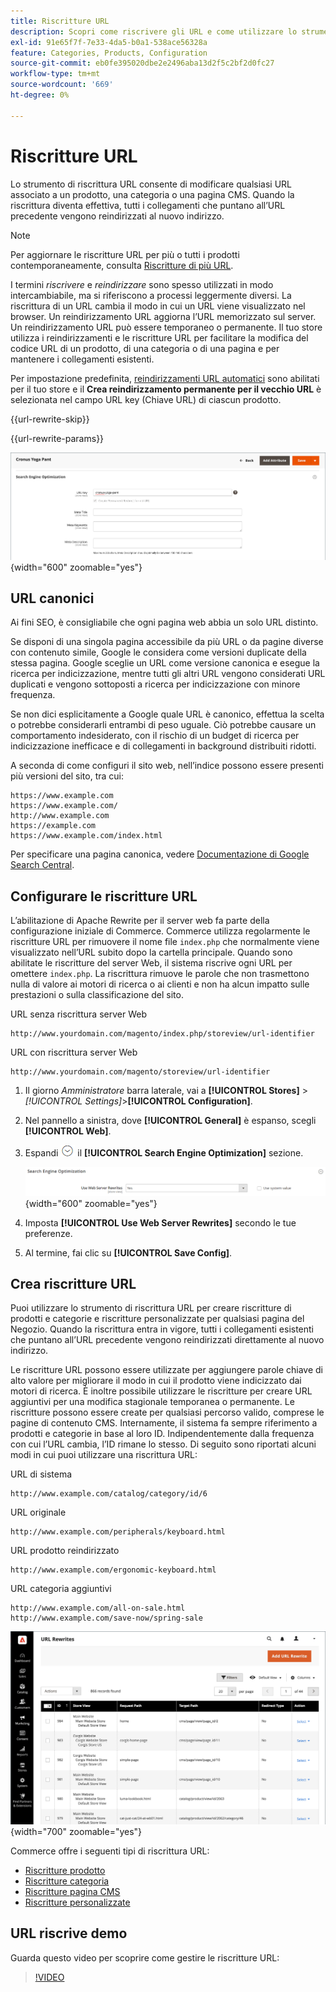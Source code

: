 ```yaml
---
title: Riscritture URL
description: Scopri come riscrivere gli URL e come utilizzare lo strumento di riscrittura URL di Commerce per modificare gli URL associati a una pagina di prodotto, categoria o CMS.
exl-id: 91e65f7f-7e33-4da5-b0a1-538ace56328a
feature: Categories, Products, Configuration
source-git-commit: eb0fe395020dbe2e2496aba13d2f5c2bf2d0fc27
workflow-type: tm+mt
source-wordcount: '669'
ht-degree: 0%

---
```


# Riscritture URL

Lo strumento di riscrittura URL consente di modificare qualsiasi URL associato a un prodotto, una categoria o una pagina CMS. Quando la riscrittura diventa effettiva, tutti i collegamenti che puntano all’URL precedente vengono reindirizzati al nuovo indirizzo.

>[!NOTE]
>
>Per aggiornare le riscritture URL per più o tutti i prodotti contemporaneamente, consulta [Riscritture di più URL](url-rewrite-product.md#multiple-url-rewrites).

I termini _riscrivere_ e _reindirizzare_ sono spesso utilizzati in modo intercambiabile, ma si riferiscono a processi leggermente diversi. La riscrittura di un URL cambia il modo in cui un URL viene visualizzato nel browser. Un reindirizzamento URL aggiorna l’URL memorizzato sul server. Un reindirizzamento URL può essere temporaneo o permanente. Il tuo store utilizza i reindirizzamenti e le riscritture URL per facilitare la modifica del codice URL di un prodotto, di una categoria o di una pagina e per mantenere i collegamenti esistenti.

Per impostazione predefinita, [reindirizzamenti URL automatici](url-redirect-product-automatic.md) sono abilitati per il tuo store e il **Crea reindirizzamento permanente per il vecchio URL** è selezionata nel campo URL key (Chiave URL) di ciascun prodotto.

{{url-rewrite-skip}}

{{url-rewrite-params}}

![Ottimizzazione dei motori di ricerca - creare un reindirizzamento URL permanente](./assets/product-search-engine-optimization-create-permanent-redirect.png){width="600" zoomable="yes"}

## URL canonici

Ai fini SEO, è consigliabile che ogni pagina web abbia un solo URL distinto.

Se disponi di una singola pagina accessibile da più URL o da pagine diverse con contenuto simile, Google le considera come versioni duplicate della stessa pagina. Google sceglie un URL come versione canonica e esegue la ricerca per indicizzazione, mentre tutti gli altri URL vengono considerati URL duplicati e vengono sottoposti a ricerca per indicizzazione con minore frequenza.

Se non dici esplicitamente a Google quale URL è canonico, effettua la scelta o potrebbe considerarli entrambi di peso uguale. Ciò potrebbe causare un comportamento indesiderato, con il rischio di un budget di ricerca per indicizzazione inefficace e di collegamenti in background distribuiti ridotti.

A seconda di come configuri il sito web, nell’indice possono essere presenti più versioni del sito, tra cui:

    https://www.example.com
    https://www.example.com/
    http://www.example.com
    https://example.com
    https://www.example.com/index.html

Per specificare una pagina canonica, vedere [Documentazione di Google Search Central](https://developers.google.com/search/docs/crawling-indexing/consolidate-duplicate-urls).

## Configurare le riscritture URL

L’abilitazione di Apache Rewrite per il server web fa parte della configurazione iniziale di Commerce. Commerce utilizza regolarmente le riscritture URL per rimuovere il nome file `index.php` che normalmente viene visualizzato nell’URL subito dopo la cartella principale. Quando sono abilitate le riscritture del server Web, il sistema riscrive ogni URL per omettere `index.php`. La riscrittura rimuove le parole che non trasmettono nulla di valore ai motori di ricerca o ai clienti e non ha alcun impatto sulle prestazioni o sulla classificazione del sito.

URL senza riscrittura server Web

    http://www.yourdomain.com/magento/index.php/storeview/url-identifier

URL con riscrittura server Web

    http://www.yourdomain.com/magento/storeview/url-identifier

1. Il giorno _Amministratore_ barra laterale, vai a **[!UICONTROL Stores]** > _[!UICONTROL Settings]_>**[!UICONTROL Configuration]**.

1. Nel pannello a sinistra, dove **[!UICONTROL General]** è espanso, scegli **[!UICONTROL Web]**.

1. Espandi ![Selettore di espansione](../assets/icon-display-expand.png) il **[!UICONTROL Search Engine Optimization]** sezione.

   ![Configurazione generale - Ottimizzazione del motore di ricerca web](../configuration-reference/general/assets/web-search-engine-optimization.png){width="600" zoomable="yes"}

1. Imposta **[!UICONTROL Use Web Server Rewrites]** secondo le tue preferenze.

1. Al termine, fai clic su **[!UICONTROL Save Config]**.

## Crea riscritture URL

Puoi utilizzare lo strumento di riscrittura URL per creare riscritture di prodotti e categorie e riscritture personalizzate per qualsiasi pagina del Negozio. Quando la riscrittura entra in vigore, tutti i collegamenti esistenti che puntano all’URL precedente vengono reindirizzati direttamente al nuovo indirizzo.

Le riscritture URL possono essere utilizzate per aggiungere parole chiave di alto valore per migliorare il modo in cui il prodotto viene indicizzato dai motori di ricerca. È inoltre possibile utilizzare le riscritture per creare URL aggiuntivi per una modifica stagionale temporanea o permanente. Le riscritture possono essere create per qualsiasi percorso valido, comprese le pagine di contenuto CMS. Internamente, il sistema fa sempre riferimento a prodotti e categorie in base al loro ID. Indipendentemente dalla frequenza con cui l’URL cambia, l’ID rimane lo stesso. Di seguito sono riportati alcuni modi in cui puoi utilizzare una riscrittura URL:

URL di sistema

    http://www.example.com/catalog/category/id/6

URL originale

    http://www.example.com/peripherals/keyboard.html

URL prodotto reindirizzato

    http://www.example.com/ergonomic-keyboard.html

URL categoria aggiuntivi

    http://www.example.com/all-on-sale.html
    http://www.example.com/save-now/spring-sale

![L&#39;URL riscrive la griglia](./assets/url-rewrites.png){width="700" zoomable="yes"}

Commerce offre i seguenti tipi di riscrittura URL:

* [Riscritture prodotto](url-rewrite-product.md)
* [Riscritture categoria](url-rewrite-category.md)
* [Riscritture pagina CMS](url-rewrite-cms-page.md)
* [Riscritture personalizzate](url-rewrite-custom.md)

## URL riscrive demo

Guarda questo video per scoprire come gestire le riscritture URL:

>[!VIDEO](https://video.tv.adobe.com/v/343751?quality=12&learn=on)
